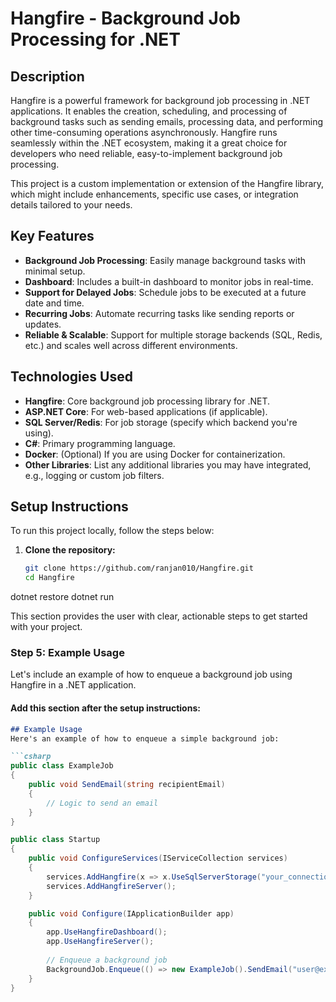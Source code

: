# Hangfire - Background Job Processing for .NET

## Description
Hangfire is a powerful framework for background job processing in .NET applications. It enables the creation, scheduling, and processing of background tasks such as sending emails, processing data, and performing other time-consuming operations asynchronously. Hangfire runs seamlessly within the .NET ecosystem, making it a great choice for developers who need reliable, easy-to-implement background job processing.

This project is a custom implementation or extension of the Hangfire library, which might include enhancements, specific use cases, or integration details tailored to your needs.

## Key Features
- **Background Job Processing**: Easily manage background tasks with minimal setup.
- **Dashboard**: Includes a built-in dashboard to monitor jobs in real-time.
- **Support for Delayed Jobs**: Schedule jobs to be executed at a future date and time.
- **Recurring Jobs**: Automate recurring tasks like sending reports or updates.
- **Reliable & Scalable**: Support for multiple storage backends (SQL, Redis, etc.) and scales well across different environments.

## Technologies Used
- **Hangfire**: Core background job processing library for .NET.
- **ASP.NET Core**: For web-based applications (if applicable).
- **SQL Server/Redis**: For job storage (specify which backend you're using).
- **C#**: Primary programming language.
- **Docker**: (Optional) If you are using Docker for containerization.
- **Other Libraries**: List any additional libraries you may have integrated, e.g., logging or custom job filters.

## Setup Instructions
To run this project locally, follow the steps below:

1. **Clone the repository:**
   ```bash
   git clone https://github.com/ranjan010/Hangfire.git
   cd Hangfire

dotnet restore
dotnet run

This section provides the user with clear, actionable steps to get started with your project.

### Step 5: **Example Usage**
Let's include an example of how to enqueue a background job using Hangfire in a .NET application.

#### Add this section after the setup instructions:

```markdown
## Example Usage
Here's an example of how to enqueue a simple background job:

```csharp
public class ExampleJob
{
    public void SendEmail(string recipientEmail)
    {
        // Logic to send an email
    }
}

public class Startup
{
    public void ConfigureServices(IServiceCollection services)
    {
        services.AddHangfire(x => x.UseSqlServerStorage("your_connection_string"));
        services.AddHangfireServer();
    }

    public void Configure(IApplicationBuilder app)
    {
        app.UseHangfireDashboard();
        app.UseHangfireServer();
        
        // Enqueue a background job
        BackgroundJob.Enqueue(() => new ExampleJob().SendEmail("user@example.com"));
    }
}
